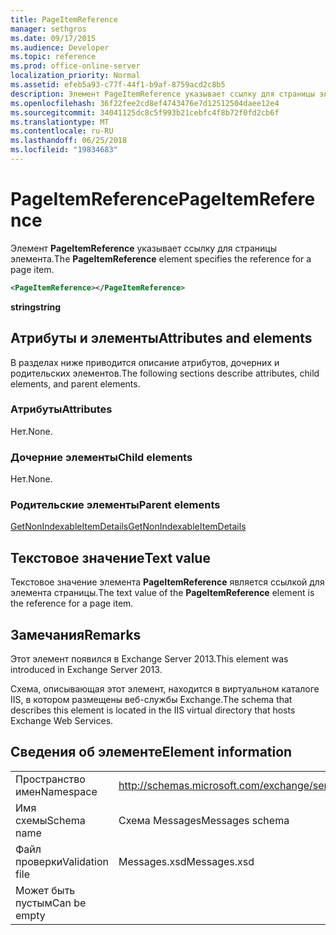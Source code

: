 ```yaml
---
title: PageItemReference
manager: sethgros
ms.date: 09/17/2015
ms.audience: Developer
ms.topic: reference
ms.prod: office-online-server
localization_priority: Normal
ms.assetid: efeb5a93-c77f-44f1-b9af-8759acd2c8b5
description: Элемент PageItemReference указывает ссылку для страницы элемента.
ms.openlocfilehash: 36f22fee2cd8ef4743476e7d12512504daee12e4
ms.sourcegitcommit: 34041125dc8c5f993b21cebfc4f8b72f0fd2cb6f
ms.translationtype: MT
ms.contentlocale: ru-RU
ms.lasthandoff: 06/25/2018
ms.locfileid: "19834683"
---
```

# <a name="pageitemreference"></a><span data-ttu-id="0ad15-103">PageItemReference</span><span class="sxs-lookup"><span data-stu-id="0ad15-103">PageItemReference</span></span>

<span data-ttu-id="0ad15-104">Элемент **PageItemReference** указывает ссылку для страницы элемента.</span><span class="sxs-lookup"><span data-stu-id="0ad15-104">The **PageItemReference** element specifies the reference for a page item.</span></span> 
  
```XML
<PageItemReference></PageItemReference>
```

 <span data-ttu-id="0ad15-105">**string**</span><span class="sxs-lookup"><span data-stu-id="0ad15-105">**string**</span></span>
## <a name="attributes-and-elements"></a><span data-ttu-id="0ad15-106">Атрибуты и элементы</span><span class="sxs-lookup"><span data-stu-id="0ad15-106">Attributes and elements</span></span>

<span data-ttu-id="0ad15-107">В разделах ниже приводится описание атрибутов, дочерних и родительских элементов.</span><span class="sxs-lookup"><span data-stu-id="0ad15-107">The following sections describe attributes, child elements, and parent elements.</span></span>
  
### <a name="attributes"></a><span data-ttu-id="0ad15-108">Атрибуты</span><span class="sxs-lookup"><span data-stu-id="0ad15-108">Attributes</span></span>

<span data-ttu-id="0ad15-109">Нет.</span><span class="sxs-lookup"><span data-stu-id="0ad15-109">None.</span></span>
  
### <a name="child-elements"></a><span data-ttu-id="0ad15-110">Дочерние элементы</span><span class="sxs-lookup"><span data-stu-id="0ad15-110">Child elements</span></span>

<span data-ttu-id="0ad15-111">Нет.</span><span class="sxs-lookup"><span data-stu-id="0ad15-111">None.</span></span>
  
### <a name="parent-elements"></a><span data-ttu-id="0ad15-112">Родительские элементы</span><span class="sxs-lookup"><span data-stu-id="0ad15-112">Parent elements</span></span>

[<span data-ttu-id="0ad15-113">GetNonIndexableItemDetails</span><span class="sxs-lookup"><span data-stu-id="0ad15-113">GetNonIndexableItemDetails</span></span>](getnonindexableitemdetails.md)
  
## <a name="text-value"></a><span data-ttu-id="0ad15-114">Текстовое значение</span><span class="sxs-lookup"><span data-stu-id="0ad15-114">Text value</span></span>

<span data-ttu-id="0ad15-115">Текстовое значение элемента **PageItemReference** является ссылкой для элемента страницы.</span><span class="sxs-lookup"><span data-stu-id="0ad15-115">The text value of the **PageItemReference** element is the reference for a page item.</span></span> 
  
## <a name="remarks"></a><span data-ttu-id="0ad15-116">Замечания</span><span class="sxs-lookup"><span data-stu-id="0ad15-116">Remarks</span></span>

<span data-ttu-id="0ad15-117">Этот элемент появился в Exchange Server 2013.</span><span class="sxs-lookup"><span data-stu-id="0ad15-117">This element was introduced in Exchange Server 2013.</span></span>
  
<span data-ttu-id="0ad15-118">Схема, описывающая этот элемент, находится в виртуальном каталоге IIS, в котором размещены веб-службы Exchange.</span><span class="sxs-lookup"><span data-stu-id="0ad15-118">The schema that describes this element is located in the IIS virtual directory that hosts Exchange Web Services.</span></span>
  
## <a name="element-information"></a><span data-ttu-id="0ad15-119">Сведения об элементе</span><span class="sxs-lookup"><span data-stu-id="0ad15-119">Element information</span></span>

|||
|:-----|:-----|
|<span data-ttu-id="0ad15-120">Пространство имен</span><span class="sxs-lookup"><span data-stu-id="0ad15-120">Namespace</span></span>  <br/> |http://schemas.microsoft.com/exchange/services/2006/messages  <br/> |
|<span data-ttu-id="0ad15-121">Имя схемы</span><span class="sxs-lookup"><span data-stu-id="0ad15-121">Schema name</span></span>  <br/> |<span data-ttu-id="0ad15-122">Схема Messages</span><span class="sxs-lookup"><span data-stu-id="0ad15-122">Messages schema</span></span>  <br/> |
|<span data-ttu-id="0ad15-123">Файл проверки</span><span class="sxs-lookup"><span data-stu-id="0ad15-123">Validation file</span></span>  <br/> |<span data-ttu-id="0ad15-124">Messages.xsd</span><span class="sxs-lookup"><span data-stu-id="0ad15-124">Messages.xsd</span></span>  <br/> |
|<span data-ttu-id="0ad15-125">Может быть пустым</span><span class="sxs-lookup"><span data-stu-id="0ad15-125">Can be empty</span></span>  <br/> ||
   

